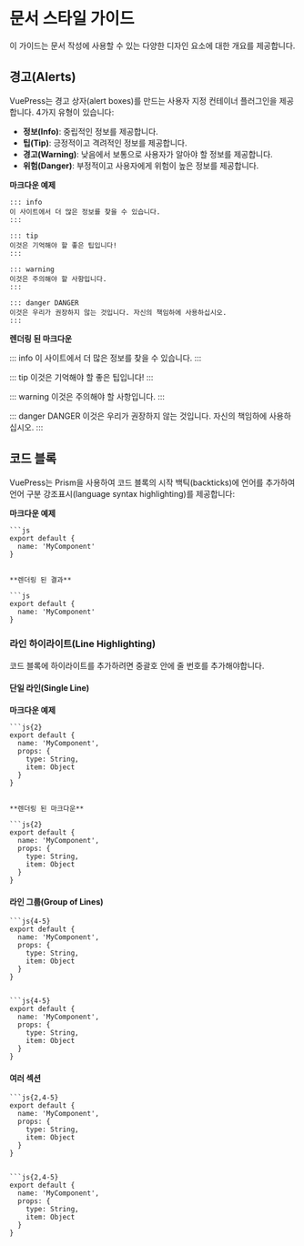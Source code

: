 # 문서 스타일 가이드

이 가이드는 문서 작성에 사용할 수 있는 다양한 디자인 요소에 대한 개요를 제공합니다.

## 경고(Alerts)

VuePress는 경고 상자(alert boxes)를 만드는 사용자 지정 컨테이너 플러그인을 제공합니다. 4가지 유형이 있습니다:

- **정보(Info)**: 중립적인 정보를 제공합니다.
- **팁(Tip)**: 긍정적이고 격려적인 정보를 제공합니다.
- **경고(Warning)**: 낮음에서 보통으로 사용자가 알아야 할 정보를 제공합니다.
- **위험(Danger)**: 부정적이고 사용자에게 위험이 높은 정보를 제공합니다.

**마크다운 예제**

```
::: info
이 사이트에서 더 많은 정보를 찾을 수 있습니다.
:::

::: tip
이것은 기억해야 할 좋은 팁입니다!
:::

::: warning
이것은 주의해야 할 사항입니다.
:::

::: danger DANGER
이것은 우리가 권장하지 않는 것입니다. 자신의 책임하에 사용하십시오.
:::
```

**렌더링 된 마크다운**

::: info 이 사이트에서 더 많은 정보를 찾을 수 있습니다. :::

::: tip 이것은 기억해야 할 좋은 팁입니다! :::

::: warning 이것은 주의해야 할 사항입니다. :::

::: danger DANGER 이것은 우리가 권장하지 않는 것입니다. 자신의 책임하에 사용하십시오. :::

## 코드 블록

VuePress는 Prism을 사용하여 코드 블록의 시작 백틱(backticks)에 언어를 추가하여 언어 구분 강조표시(language syntax highlighting)를 제공합니다:

**마크다운 예제**

```
```js
export default {
  name: 'MyComponent'
}
```
```

**렌더링 된 결과**

```js
export default {
  name: 'MyComponent'
}
```

### 라인 하이라이트(Line Highlighting)

코드 블록에 하이라이트를 추가하려면 중괄호 안에 줄 번호를 추가해야합니다.

#### 단일 라인(Single Line)

**마크다운 예제**

```
```js{2}
export default {
  name: 'MyComponent',
  props: {
    type: String,
    item: Object
  }
}
```
```

**렌더링 된 마크다운**

```js{2}
export default {
  name: 'MyComponent',
  props: {
    type: String,
    item: Object
  }
}
```

#### 라인 그룹(Group of Lines)

```
```js{4-5}
export default {
  name: 'MyComponent',
  props: {
    type: String,
    item: Object
  }
}
```

```js{4-5}

```js{4-5}
export default {
  name: 'MyComponent',
  props: {
    type: String,
    item: Object
  }
}
```

#### 여러 섹션

```
```js{2,4-5}
export default {
  name: 'MyComponent',
  props: {
    type: String,
    item: Object
  }
}
```

```js{2,4-5}

```js{2,4-5}
export default {
  name: 'MyComponent',
  props: {
    type: String,
    item: Object
  }
}
```
